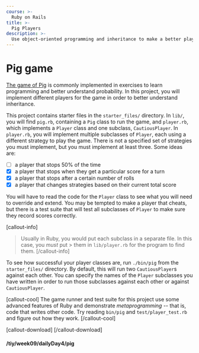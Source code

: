 ```yaml
---
course: >-
  Ruby on Rails
title: >-
  Pig Players
description: >-
  Use object-oriented programming and inheritance to make a better player for the game of Pig.
---
```


# Pig game

[The game of Pig](https://en.wikipedia.org/wiki/Pig_(dice_game)) is commonly implemented in exercises to learn programming and better understand probability. In this project, you will implement different players for the game in order to better understand inheritance.

This project contains starter files in the `starter_files/` directory. In `lib/`, you will find `pig.rb`, containing a `Pig` class to run the game, and `player.rb`, which implements a `Player` class and one subclass, `CautiousPlayer`. In `player.rb`, you will implement multiple subclasses of `Player`, each using a different strategy to play the game. There is not a specified set of strategies you must implement, but you must implement at least three. Some ideas are:<br>

- [ ] a player that stops 50% of the time
- [x] a player that stops when they get a particular score for a turn
- [x] a player that stops after a certain number of rolls
- [x] a player that changes strategies based on their current total score

You will have to read the code for the `Player` class to see what you will need to override and extend. You may be tempted to make a player that cheats, but there is a test suite that will test all subclasses of `Player` to make sure they record scores correctly.

[callout-info]
> Usually in Ruby, you would put each subclass in a separate file. In this case, you _must_ put > them in `lib/player.rb` for the program to find them.
[/callout-info]

To see how successful your player classes are, run `./bin/pig` from the `starter_files/` directory. By default, this will run two `CautiousPlayer`s against each other. You can specify the names of the `Player` subclasses you have written in order to run those subclasses against each other or against `CautiousPlayer`.

[callout-cool]
The game runner and test suite for this project use some advanced features of Ruby and demonstrate _metaprogramming_ -- that is, code that writes other code. Try reading `bin/pig` and `test/player_test.rb` and figure out how they work.
[/callout-cool]

[callout-download]
[/callout-download]

#### /tiy/week09/dailyDay4/pig

